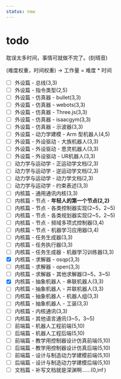 ```yaml
---
status: new
---
```


# todo

耽误太多时间，事情可就做不完了。(刻晴音)

(难度权重，时间权重) -> 工作量 = 难度 * 时间

- [ ] 外设篇 - 总线(3,3)
- [ ] 外设篇 - 指令类型(2,5)
- [ ] 外设篇 - 仿真器 - bullet(3,3)
- [ ] 外设篇 - 仿真器 - webots(3,3)
- [ ] 外设篇 - 仿真器 - Three.js(3,3)
- [ ] 外设篇 - 仿真器 - isaacgym(3,3)
- [ ] 外设篇 - 仿真器 - 示波器(3,3)
- [ ] 外设篇 - 动力学建模 - Arm 型机器人(4,5)
- [ ] 外设篇 - 外设驱动 - 大族机器人(3,3)
- [ ] 外设篇 - 外设驱动 - 思灵机器人(3,3)
- [ ] 外设篇 - 外设驱动 - UR机器人(3,3)
- [ ] 动力学与运动学 - 正运动学文档(2,3)
- [ ] 动力学与运动学 - 逆运动学文档(2,3)
- [ ] 动力学与运动学 - 动力学文档(2,3)
- [ ] 动力学与运动学 - 约束表述(3,3)
- [ ] 内核篇 - 通用通讯内核(3,3)
- [ ] 内核篇 - 节点 - **年轻人的第一个节点(2,2)**
- [ ] 内核篇 - 节点 - 各类控制器实现(2~5，2~5)
- [ ] 内核篇 - 节点 - 各类规划器实现(2~5，2~5)
- [ ] 内核篇 - 节点 - 频域多项式控制器(3,4)
- [ ] 内核篇 - 节点 - 机器学习应用器(3,4)
- [ ] 内核篇 - 任务生成器(3,3)
- [ ] 内核篇 - 任务执行器(3,3)
- [ ] 内核篇 - 任务生成器 - 机器学习训练器(3,3)
- [x] 内核篇 - 求解器 - osqp(3,3)
- [ ] 内核篇 - 求解器 - open(3,3)
- [ ] 内核篇 - 求解器 - 其他求解器(3~5，3~5)
- [x] 内核篇 - 抽象机器人 - 串联机器人(3,3)
- [ ] 内核篇 - 抽象机器人 - 并联机器人(3,3)
- [ ] 内核篇 - 抽象机器人 - 机器人组(3,3)
- [ ] 内核篇 - 抽象机器人 - 工装(3,3)
- [ ] 内核篇 - 内核通讯(3,3)
- [ ] 内核篇 - 其他语言通讯(3~5，3~5)
- [ ] 前端篇 - 机器人工程前端(5,10)
- [ ] 后端篇 - 机器人工程后端(5,10)
- [ ] 前端篇 - 教学用控制器设计仿真前端(5,10)
- [ ] 后端篇 - 教学用控制器设计仿真后端(5,10)
- [ ] 前端篇 - 设计与制造动力学建模前端(5,10)
- [ ] 后端篇 - 设计与制造动力学建模后端(5,10)
- [ ] 文档篇 - 补写文档就是深渊啊……(0,$\inf$)